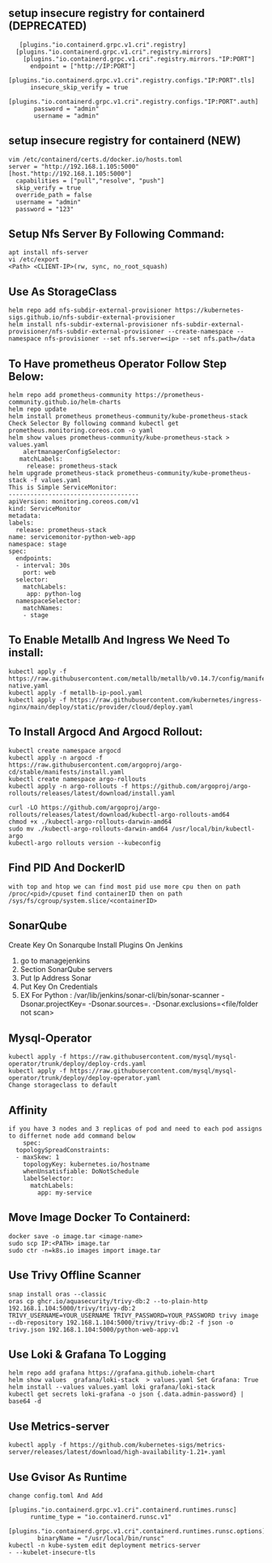 ## setup insecure registry for containerd (DEPRECATED)
       [plugins."io.containerd.grpc.v1.cri".registry]
      [plugins."io.containerd.grpc.v1.cri".registry.mirrors]
        [plugins."io.containerd.grpc.v1.cri".registry.mirrors."IP:PORT"]
          endpoint = ["http://IP:PORT"]
        [plugins."io.containerd.grpc.v1.cri".registry.configs."IP:PORT".tls]
          insecure_skip_verify = true
        [plugins."io.containerd.grpc.v1.cri".registry.configs."IP:PORT".auth]
           password = "admin"
           username = "admin"
## setup insecure registry for containerd (NEW)
    vim /etc/containerd/certs.d/docker.io/hosts.toml
    server = "http://192.168.1.105:5000"
    [host."http://192.168.1.105:5000"]
      capabilities = ["pull","resolve", "push"]
      skip_verify = true
      override_path = false
      username = "admin"
      password = "123"
## Setup Nfs Server By Following Command:
    apt install nfs-server
    vi /etc/export
    <Path> <CLIENT-IP>(rw, sync, no_root_squash)
## Use As StorageClass 
    helm repo add nfs-subdir-external-provisioner https://kubernetes-sigs.github.io/nfs-subdir-external-provisioner
    helm install nfs-subdir-external-provisioner nfs-subdir-external-provisioner/nfs-subdir-external-provisioner --create-namespace --namespace nfs-provisioner --set nfs.server=<ip> --set nfs.path=/data
## To Have prometheus Operator Follow Step Below:
    helm repo add prometheus-community https://prometheus-community.github.io/helm-charts
    helm repo update
    helm install prometheus prometheus-community/kube-prometheus-stack
    Check Selector By following command kubectl get prometheus.monitoring.coreos.com -o yaml 
    helm show values prometheus-community/kube-prometheus-stack > values.yaml
        alertmanagerConfigSelector:
       matchLabels:
         release: prometheus-stack
    helm upgrade prometheus-stack prometheus-community/kube-prometheus-stack -f values.yaml
    This is Simple ServiceMonitor:
    ------------------------------------
    apiVersion: monitoring.coreos.com/v1
    kind: ServiceMonitor
    metadata:
    labels:
      release: prometheus-stack
    name: servicemonitor-python-web-app
    namespace: stage
    spec:
      endpoints:
      - interval: 30s
        port: web
      selector:
        matchLabels:
         app: python-log
      namespaceSelector:
        matchNames:
        - stage

## To Enable Metallb And Ingress We Need To install:
    kubectl apply -f https://raw.githubusercontent.com/metallb/metallb/v0.14.7/config/manifests/metallb-native.yaml
    kubectl apply -f metallb-ip-pool.yaml
    kubectl apply -f https://raw.githubusercontent.com/kubernetes/ingress-nginx/main/deploy/static/provider/cloud/deploy.yaml
    
## To Install Argocd And Argocd Rollout:
    kubectl create namespace argocd
    kubectl apply -n argocd -f https://raw.githubusercontent.com/argoproj/argo-cd/stable/manifests/install.yaml
    kubectl create namespace argo-rollouts
    kubectl apply -n argo-rollouts -f https://github.com/argoproj/argo-rollouts/releases/latest/download/install.yaml

    curl -LO https://github.com/argoproj/argo-rollouts/releases/latest/download/kubectl-argo-rollouts-amd64
    chmod +x ./kubectl-argo-rollouts-darwin-amd64
    sudo mv ./kubectl-argo-rollouts-darwin-amd64 /usr/local/bin/kubectl-argo 
    kubectl-argo rollouts version --kubeconfig 
## Find PID And DockerID
    with top and htop we can find most pid use more cpu then on path /proc/<pid>/cpuset find containerID then on path /sys/fs/cgroup/system.slice/<containerID>
## SonarQube
   Create Key On Sonarqube
   Install Plugins On Jenkins
   1) go to managejenkins
   2) Section SonarQube servers
   3) Put Ip Address Sonar
   4) Put Key On Credentials
   5) EX For Python : /var/lib/jenkins/sonar-cli/bin/sonar-scanner -Dsonar.projectKey=<Project-Name> -Dsonar.sources=.  -Dsonar.exclusions=<file/folder not scan>
## Mysql-Operator
    kubectl apply -f https://raw.githubusercontent.com/mysql/mysql-operator/trunk/deploy/deploy-crds.yaml
    kubectl apply -f https://raw.githubusercontent.com/mysql/mysql-operator/trunk/deploy/deploy-operator.yaml
    Change storageclass to default
## Affinity 
    if you have 3 nodes and 3 replicas of pod and need to each pod assigns to differnet node add command below
        spec:
      topologySpreadConstraints:
      - maxSkew: 1
        topologyKey: kubernetes.io/hostname
        whenUnsatisfiable: DoNotSchedule
        labelSelector:
          matchLabels:
            app: my-service
## Move Image Docker To Containerd:
    docker save -o image.tar <image-name>
    sudo scp IP:<PATH> image.tar
    sudo ctr -n=k8s.io images import image.tar
## Use Trivy Offline Scanner
    snap install oras --classic
    oras cp ghcr.io/aquasecurity/trivy-db:2 --to-plain-http 192.168.1.104:5000/trivy/trivy-db:2
    TRIVY_USERNAME=YOUR_USERNAME TRIVY_PASSWORD=YOUR_PASSWORD trivy image --db-repository 192.168.1.104:5000/trivy/trivy-db:2 -f json -o trivy.json 192.168.1.104:5000/python-web-app:v1 
## Use Loki & Grafana To Logging 
    helm repo add grafana https://grafana.github.iohelm-chart
    helm show values  grafana/loki-stack  > values.yaml Set Grafana: True
    helm install --values values.yaml loki grafana/loki-stack
    kubectl get secrets loki-grafana -o json {.data.admin-password} | base64 -d
    
## Use Metrics-server 
    kubectl apply -f https://github.com/kubernetes-sigs/metrics-server/releases/latest/download/high-availability-1.21+.yaml
## Use Gvisor As Runtime 
    change config.toml And Add 
            [plugins."io.containerd.grpc.v1.cri".containerd.runtimes.runsc]
          runtime_type = "io.containerd.runsc.v1"
          [plugins."io.containerd.grpc.v1.cri".containerd.runtimes.runsc.options]
            binaryName = "/usr/local/bin/runsc"
    kubectl -n kube-system edit deployment metrics-server
    - --kubelet-insecure-tls
